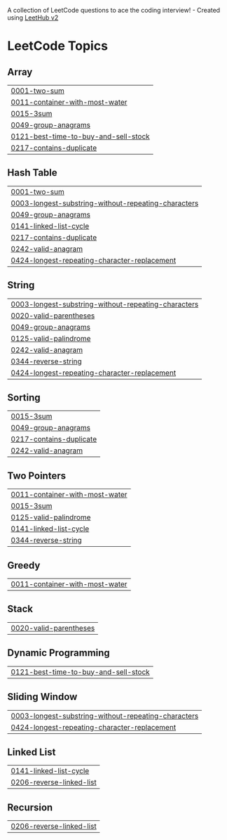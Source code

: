 A collection of LeetCode questions to ace the coding interview! - Created using [LeetHub v2](https://github.com/arunbhardwaj/LeetHub-2.0)
<!---LeetCode Topics Start-->
# LeetCode Topics
## Array
|  |
| ------- |
| [0001-two-sum](https://github.com/navi112299/Leetcode/tree/master/0001-two-sum) |
| [0011-container-with-most-water](https://github.com/navi112299/Leetcode/tree/master/0011-container-with-most-water) |
| [0015-3sum](https://github.com/navi112299/Leetcode/tree/master/0015-3sum) |
| [0049-group-anagrams](https://github.com/navi112299/Leetcode/tree/master/0049-group-anagrams) |
| [0121-best-time-to-buy-and-sell-stock](https://github.com/navi112299/Leetcode/tree/master/0121-best-time-to-buy-and-sell-stock) |
| [0217-contains-duplicate](https://github.com/navi112299/Leetcode/tree/master/0217-contains-duplicate) |
## Hash Table
|  |
| ------- |
| [0001-two-sum](https://github.com/navi112299/Leetcode/tree/master/0001-two-sum) |
| [0003-longest-substring-without-repeating-characters](https://github.com/navi112299/Leetcode/tree/master/0003-longest-substring-without-repeating-characters) |
| [0049-group-anagrams](https://github.com/navi112299/Leetcode/tree/master/0049-group-anagrams) |
| [0141-linked-list-cycle](https://github.com/navi112299/Leetcode/tree/master/0141-linked-list-cycle) |
| [0217-contains-duplicate](https://github.com/navi112299/Leetcode/tree/master/0217-contains-duplicate) |
| [0242-valid-anagram](https://github.com/navi112299/Leetcode/tree/master/0242-valid-anagram) |
| [0424-longest-repeating-character-replacement](https://github.com/navi112299/Leetcode/tree/master/0424-longest-repeating-character-replacement) |
## String
|  |
| ------- |
| [0003-longest-substring-without-repeating-characters](https://github.com/navi112299/Leetcode/tree/master/0003-longest-substring-without-repeating-characters) |
| [0020-valid-parentheses](https://github.com/navi112299/Leetcode/tree/master/0020-valid-parentheses) |
| [0049-group-anagrams](https://github.com/navi112299/Leetcode/tree/master/0049-group-anagrams) |
| [0125-valid-palindrome](https://github.com/navi112299/Leetcode/tree/master/0125-valid-palindrome) |
| [0242-valid-anagram](https://github.com/navi112299/Leetcode/tree/master/0242-valid-anagram) |
| [0344-reverse-string](https://github.com/navi112299/Leetcode/tree/master/0344-reverse-string) |
| [0424-longest-repeating-character-replacement](https://github.com/navi112299/Leetcode/tree/master/0424-longest-repeating-character-replacement) |
## Sorting
|  |
| ------- |
| [0015-3sum](https://github.com/navi112299/Leetcode/tree/master/0015-3sum) |
| [0049-group-anagrams](https://github.com/navi112299/Leetcode/tree/master/0049-group-anagrams) |
| [0217-contains-duplicate](https://github.com/navi112299/Leetcode/tree/master/0217-contains-duplicate) |
| [0242-valid-anagram](https://github.com/navi112299/Leetcode/tree/master/0242-valid-anagram) |
## Two Pointers
|  |
| ------- |
| [0011-container-with-most-water](https://github.com/navi112299/Leetcode/tree/master/0011-container-with-most-water) |
| [0015-3sum](https://github.com/navi112299/Leetcode/tree/master/0015-3sum) |
| [0125-valid-palindrome](https://github.com/navi112299/Leetcode/tree/master/0125-valid-palindrome) |
| [0141-linked-list-cycle](https://github.com/navi112299/Leetcode/tree/master/0141-linked-list-cycle) |
| [0344-reverse-string](https://github.com/navi112299/Leetcode/tree/master/0344-reverse-string) |
## Greedy
|  |
| ------- |
| [0011-container-with-most-water](https://github.com/navi112299/Leetcode/tree/master/0011-container-with-most-water) |
## Stack
|  |
| ------- |
| [0020-valid-parentheses](https://github.com/navi112299/Leetcode/tree/master/0020-valid-parentheses) |
## Dynamic Programming
|  |
| ------- |
| [0121-best-time-to-buy-and-sell-stock](https://github.com/navi112299/Leetcode/tree/master/0121-best-time-to-buy-and-sell-stock) |
## Sliding Window
|  |
| ------- |
| [0003-longest-substring-without-repeating-characters](https://github.com/navi112299/Leetcode/tree/master/0003-longest-substring-without-repeating-characters) |
| [0424-longest-repeating-character-replacement](https://github.com/navi112299/Leetcode/tree/master/0424-longest-repeating-character-replacement) |
## Linked List
|  |
| ------- |
| [0141-linked-list-cycle](https://github.com/navi112299/Leetcode/tree/master/0141-linked-list-cycle) |
| [0206-reverse-linked-list](https://github.com/navi112299/Leetcode/tree/master/0206-reverse-linked-list) |
## Recursion
|  |
| ------- |
| [0206-reverse-linked-list](https://github.com/navi112299/Leetcode/tree/master/0206-reverse-linked-list) |
<!---LeetCode Topics End-->